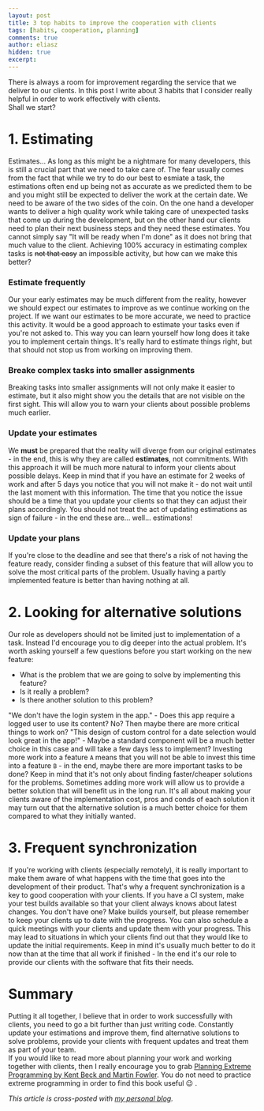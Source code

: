 ```yaml
---
layout: post
title: 3 top habits to improve the cooperation with clients
tags: [habits, cooperation, planning]
comments: true
author: eliasz
hidden: true
excerpt:
---
```


There is always a room for improvement regarding the service that we deliver to our clients.
In this post I write about 3 habits that I consider really helpful in order to work effectively with clients.  
Shall we start?

# 1. Estimating

Estimates... As long as this might be a nightmare for many developers, this is still a crucial part that we need to take care of. The fear usually comes from the fact that while we try to do our best to esmiate a task, the estimations often end up being not as accurate as we predicted them to be and you might still be expected to deliver the work at the certain date. We need to be aware of the two sides of the coin. On the one hand a developer wants to deliver a high quality work while taking care of unexpected tasks that come up during the development, but on the other hand our clients need to plan their next business steps and they need these estimates. You cannot simply say "It will be ready when I'm done" as it does not bring that much value to the client. Achieving 100% accuracy in estimating complex tasks is <del>not that easy</del> an impossible activity, but how can we make this better?

### Estimate frequently
Our your early estimates may be much different from the reality, however we should expect our estimates to improve as we continue working on the project. If we want our estimates to be more accurate, we need to practice this activity. It would be a good approach to estimate your tasks even if you're not asked to. This way you can learn yourself how long does it take you to implement certain things. It's really hard to estimate things right, but that should not stop us from working on improving them.

### Breake complex tasks into smaller assignments
Breaking tasks into smaller assignments will not only make it easier to estimate, but it also might show you the details that are not visible on the first sight. This will allow you to warn your clients about possible problems much earlier.

### Update your estimates
We <b>must</b> be prepared that the reality will diverge from our original estimates - in the end, this is why they are called <b>estimates</b>, not commitments.
With this approach it will be much more natural to inform your clients about possible delays. Keep in mind that if you have an estimate for 2 weeks of work and after 5 days you notice that you will not make it - do not wait until the last moment with this information. The time that you notice the issue should be a time that you update your clients so that they can adjust their plans accordingly. You should not treat the act of updating estimations as sign of failure - in the end these are... well... estimations!

### Update your plans
If you're close to the deadline and see that there's a risk of not having the feature ready, consider finding a subset of this feature that will allow you to solve the most critical parts of the problem. Usually having a partly implemented feature is better than having nothing at all.

# 2. Looking for alternative solutions

Our role as developers should not be limited just to implementation of a task. Instead I'd encourage you to dig deeper into the actual problem. It's worth asking yourself a few questions before you start working on the new feature:
- What is the problem that we are going to solve by implementing this feature?
- Is it really a problem?
- Is there another solution to this problem?

"We don't have the login system in the app." - Does this app require a logged user to use its content? No? Then maybe there are more critical things to work on?
"This design of custom control for a date selection would look great in the app!" - Maybe a standard component will be a much better choice in this case and will take a few days less to implement?
Investing more work into a feature `A` means that you will not be able to invest this time into a feature `B` - in the end, maybe there are more important tasks to be done? Keep in mind that it's not only about finding faster/cheaper solutions for the problems. Sometimes adding more work will allow us to provide a better solution that will benefit us in the long run. It's all about making your clients aware of the implementation cost, pros and conds of each solution it may turn out that the alternative solution is a much better choice for them compared to what they initially wanted.

# 3. Frequent synchronization

If you're working with clients (especially remotely), it is really important to make them aware of what happens with the time that goes into the development of their product. That's why a frequent synchronization is a key to good cooperation with your clients. If you have a CI system, make your test builds available so that your client always knows about latest changes. You don't have one? Make builds yourself, but please remember to keep your clients up to date with the progress.
You can also schedule a quick meetings with your clients and update them with your progress. This may lead to situations in which your clients find out that they would like to update the initial requirements. Keep in mind it's usually much better to do it now than at the time that all work if finished - In the end it's our role to provide our clients with the software that fits their needs.


# Summary
Putting it all together, I believe that in order to work successfully with clients, you need to go a bit further than just writing code. Constantly update your estimations and improve them, find alternative solutions to solve problems, provide your clients with frequent updates and treat them as part of your team.  
If you would like to read more about planning your work and working together with clients, then I really encourage you to grab [Planning Extreme Programming by Kent Beck and Martin Fowler](https://www.amazon.com/Planning-Extreme-Programming-Kent-Beck/dp/0201710919). You do not need to practice extreme programming in order to find this book useful 😉 .

*This article is cross-posted with [my personal blog](https://eliaszsawicki.com/).*